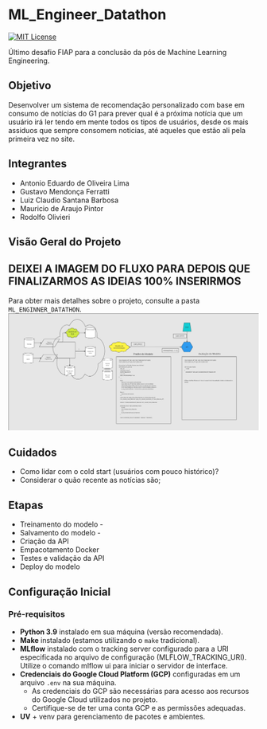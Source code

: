# ML_Engineer_Datathon

[![MIT License](https://img.shields.io/badge/License-MIT-green.svg)](https://choosealicense.com/licenses/mit/)

Último desafio FIAP para a conclusão da pós de Machine Learning Engineering.

## Objetivo

Desenvolver um sistema de recomendação personalizado com base em consumo de notícias do G1 para prever qual é a próxima notícia que um usuário irá ler tendo em mente todos os tipos de usuários, desde os mais assiduos que sempre consomem noticias, até aqueles que estão ali pela primeira vez no site. 

## Integrantes

- Antonio Eduardo de Oliveira Lima
- Gustavo Mendonça Ferratti
- Luiz Claudio Santana Barbosa
- Mauricio de Araujo Pintor
- Rodolfo Olivieri

## Visão Geral do Projeto

## DEIXEI A IMAGEM DO FLUXO PARA DEPOIS QUE FINALIZARMOS AS IDEIAS 100% INSERIRMOS

Para obter mais detalhes sobre o projeto, consulte a pasta `ML_ENGINNER_DATATHON`.
![Fluxogranma](docs\images\Datathon_FIAP_ML_Eng.jpg)


## Cuidados

- Como lidar com o cold start (usuários com pouco histórico)?
- Considerar o quão recente as notícias são;

## Etapas

- Treinamento do modelo - 
- Salvamento do modelo - 
- Criação da API
- Empacotamento Docker
- Testes e validação da API
- Deploy do modelo


## Configuração Inicial

### Pré-requisitos

- **Python 3.9** instalado em sua máquina (versão recomendada).
- **Make** instalado (estamos utilizando o `make` tradicional).
- **MLflow** instalado com o tracking server configurado para a URI especificada no arquivo de configuração (MLFLOW_TRACKING_URI). Utilize o comando mlflow ui para iniciar o servidor de interface.
- **Credenciais do Google Cloud Platform (GCP)** configuradas em um arquivo `.env` na sua máquina.
  - As credenciais do GCP são necessárias para acesso aos recursos do Google Cloud utilizados no projeto.
  - Certifique-se de ter uma conta GCP e as permissões adequadas.
- **UV** + venv para gerenciamento de pacotes e ambientes. 






